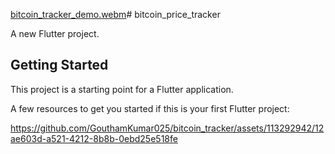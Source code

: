 [bitcoin_tracker_demo.webm](https://github.com/GouthamKumar025/bitcoin_tracker/assets/113292942/b4111745-9fa1-40bf-990b-0692525693f6)# bitcoin_price_tracker

A new Flutter project.

## Getting Started

This project is a starting point for a Flutter application.

A few resources to get you started if this is your first Flutter project:


https://github.com/GouthamKumar025/bitcoin_tracker/assets/113292942/12ae603d-a521-4212-8b8b-0ebd25e518fe






